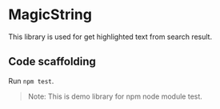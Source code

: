 # MagicString

This library is used for get highlighted text from search result.

## Code scaffolding

Run `npm test`.
> Note: This is demo library for npm node module test. 
